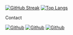 [![GitHub Streak](https://github-readme-streak-stats.herokuapp.com?user=bimamaarschal&theme=github-dark-blue&border_radius=10&date_format=%5BY.%5Dn.j&exclude_days=Sun%2CMon%2CTue%2CWed%2CThu%2CFri%2CSat&card_width=320)](https://git.io/streak-stats)
[![Top Langs](https://github-readme-stats.vercel.app/api/top-langs/?username=bimamaarschal&langs_count=10&layout=compact&theme=vue-dark&hide_border=true&date_format=M%20j%5B%2C%20Y%5D)](https://github.com/bimamaarschal/bimamaarschal)


Contact

[<img alt="Github" src="https://img.shields.io/badge/instagram-%231DA1F2.svg?&style=for-the-badge&logo=instagram&logoColor=white" />](https://instagram.com/Bimamaarschal)  [<img alt="Github" src="https://img.shields.io/badge/linkedin-%231DA1F2.svg?&style=for-the-badge&logo=linkedin&logoColor=white" />](https://linkedin.com/Bimamaarschal) [<img alt="Github" src="https://img.shields.io/badge/whatsapp-%231DA1F2.svg?&style=for-the-badge&logo=whatsapp&logoColor=white" />](https://api.whatsapp.com/send?phone=628817885055&text=Halo%20Saya%20ingin%20menghubungimu%20Bima%20Maarschal.%20boleh%20langsung%20chat%20saya.)
